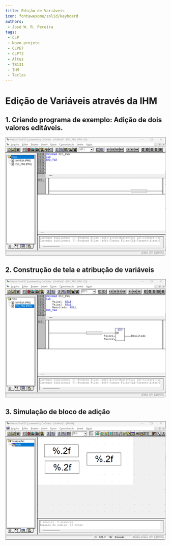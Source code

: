 ```yaml
---
title: Edição de Variáveis
icon: fontawesome/solid/keyboard
authors:
 - José W. R. Pereira
tags:
 - CLP
 - Novo projeto
 - CLPE7
 - CLPT2
 - Altus
 - TB131
 - IHM
 - Teclas
---
```


# Edição de Variáveis através da IHM

## 1. Criando programa de exemplo: Adição de dois valores editáveis.

![Programa](./gif/tb131_bloco_add.gif)


## 2. Construção de tela e atribução de variáveis

![tela](./gif/tb131_tela_add.gif)


## 3. Simulação de bloco de adição

![Simulacao](./gif/tb131_bloco_add_simulacao.gif)

